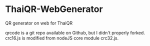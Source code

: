 # ThaiQR-WebGenerator
QR generator on web for ThaiQR

qrcode is a git repo available on Github, but I didn't properly forked.<br>
crc16.js is modified from nodeJS core module crc32.js.
